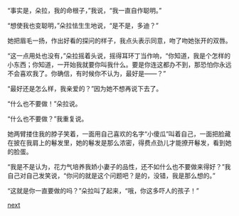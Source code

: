 
“事实是，朵拉，我的命根子，”我说，“我一直自作聪明。”

“想使我也变聪明，”朵拉怯生生地说，“是不是，多迪？”

她把眉毛一扬，作出好看的探问的样子，我点头表示同意，吻了吻她张开的双唇。

“这一点用处也没有，”朵拉摇着头说，摇得耳环丁当作响，“你知道，我是个怎样的小东西；你知道，一开始我就要你叫我什么。要是你连这都办不到，那恐怕你永远不会喜欢我了。你确信，有时候你不认为，最好是——？”

“最好还是怎么样，我亲爱的？”因为她不想再说下去了。

“什么也不要做！”朵拉说。

“什么也不要做？”我重复说。

她两臂搂住我的脖子笑着，一面用自己喜欢的名字“小傻瓜”叫着自己，一面把脸藏在披在我肩上的鬈发里，她的鬈发是那么浓密，得费点劲儿才能撩开鬈发，看到她的脸蛋。

“我是不是认为，花力气培养我娇小妻子的品性，还不如什么也不要做来得好？”我自己对自己发笑说，“你问的就是这个问题吧？是的，没错，我是那么想的。”

“这就是你一直要做的吗？”朵拉叫了起来，“哦，你这多吓人的孩子！”

[next](page617)